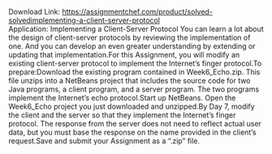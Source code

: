 Download Link: https://assignmentchef.com/product/solved-solvedimplementing-a-client-server-protocol
<br>
Application: Implementing a Client-Server Protocol You can learn a lot about the design of client-server protocols by reviewing the implementation of one. And you can develop an even greater understanding by extending or updating that implementation.For this Assignment, you will modify an existing client-server protocol to implement the Internet’s finger protocol.To prepare:Download the existing program contained in Week6_Echo.zip. This file unzips into a NetBeans project that includes the source code for two Java programs, a client program, and a server program. The two programs implement the Internet’s echo protocol.Start up NetBeans. Open the Week6_Echo project you just downloaded and unzipped.By Day 7, modify the client and the server so that they implement the Internet’s finger protocol. The response from the server does not need to reflect actual user data, but you must base the response on the name provided in the client’s request.Save and submit your Assignment as a “.zip” file.